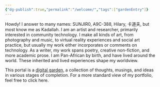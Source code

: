 ```yaml
---
{"dg-publish":true,"permalink":"/welcome/","tags":["gardenEntry"]}
---
```


Howdy! I answer to many names: SUNJIR0, A9C-388, Hilary, 卡道夫, but most know me as Kadallah. I am an artist and researcher, primarily interested in community technology. I make all kinds of art, from photography and music, to virtual reality experiences and social art practice, but usually my work either incorporates or comments on technology. As a writer, my work spans poetry, creative non-fiction, and more academic prose. I am Pan-African by birth, and have lived around the world. These inherited and lived experiences shape my worldview.

This portal is a [digital garden](https://maggieappleton.com/garden-history), a collection of thoughts, musings, and ideas in various stages of completion. For a more standard view of my portfolio, feel free to click here.